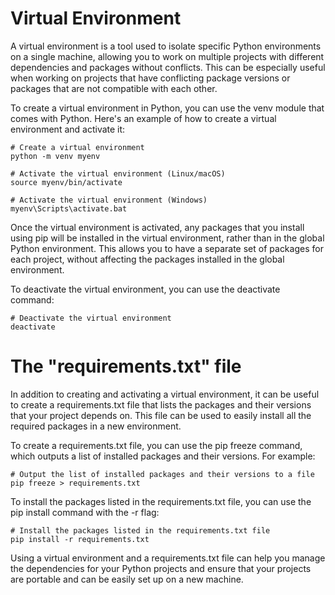 # Virtual Environment
A virtual environment is a tool used to isolate specific Python environments on a single machine, allowing you to work on multiple projects with different dependencies and packages without conflicts. This can be especially useful when working on projects that have conflicting package versions or packages that are not compatible with each other.

To create a virtual environment in Python, you can use the venv module that comes with Python. Here's an example of how to create a virtual environment and activate it:

```
# Create a virtual environment
python -m venv myenv

# Activate the virtual environment (Linux/macOS)
source myenv/bin/activate

# Activate the virtual environment (Windows)
myenv\Scripts\activate.bat
```
Once the virtual environment is activated, any packages that you install using pip will be installed in the virtual environment, rather than in the global Python environment. This allows you to have a separate set of packages for each project, without affecting the packages installed in the global environment.

To deactivate the virtual environment, you can use the deactivate command:

```
# Deactivate the virtual environment
deactivate
```
# The "requirements.txt" file
In addition to creating and activating a virtual environment, it can be useful to create a requirements.txt file that lists the packages and their versions that your project depends on. This file can be used to easily install all the required packages in a new environment.

To create a requirements.txt file, you can use the pip freeze command, which outputs a list of installed packages and their versions. For example:

```
# Output the list of installed packages and their versions to a file
pip freeze > requirements.txt
```
To install the packages listed in the requirements.txt file, you can use the pip install command with the -r flag:

```
# Install the packages listed in the requirements.txt file
pip install -r requirements.txt
```
Using a virtual environment and a requirements.txt file can help you manage the dependencies for your Python projects and ensure that your projects are portable and can be easily set up on a new machine.